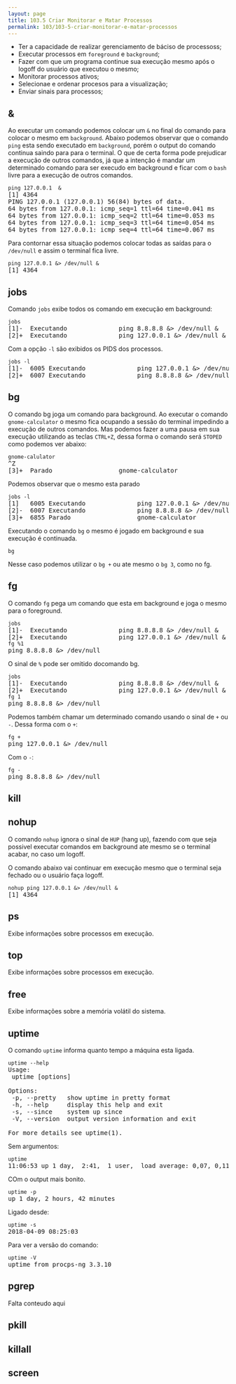 ```yaml
---
layout: page
title: 103.5 Criar Monitorar e Matar Processos
permalink: 103/103-5-criar-monitorar-e-matar-processos
---
```


* Ter a capacidade de realizar gerenciamento de báciso de processoss;
* Executar processos em `foreground` e `background`;
* Fazer com que um programa continue sua execução mesmo após o logoff do usuário que executou o mesmo;
* Monitorar processos ativos;
* Selecionae e ordenar procesos para a visualização;
* Enviar sinais para processos;

## &

Ao executar um comando podemos colocar um `&` no final do comando para colocar o mesmo em `background`. Abaixo podemos observar que o comando `ping` esta sendo executado em `background`, porém o output do comando continua saindo para para o terminal. O que de certa forma pode prejudicar a execução de outros comandos, já que a intenção é mandar um determinado comando para ser execudo em background e ficar com o `bash` livre para a execução de outros comandos. 

<pre class="command-line language-bash" data-user="alphabraga" data-host="localhost">
<code>ping 127.0.0.1  & </code>
[1] 4364
PING 127.0.0.1 (127.0.0.1) 56(84) bytes of data.
64 bytes from 127.0.0.1: icmp_seq=1 ttl=64 time=0.041 ms
64 bytes from 127.0.0.1: icmp_seq=2 ttl=64 time=0.053 ms
64 bytes from 127.0.0.1: icmp_seq=3 ttl=64 time=0.054 ms
64 bytes from 127.0.0.1: icmp_seq=4 ttl=64 time=0.067 ms
</pre>

Para contornar essa situação podemos colocar todas as saídas para o `/dev/null` e assim o terminal fica livre.


<pre class="command-line language-bash" data-user="alphabraga" data-host="localhost">
<code>ping 127.0.0.1 &> /dev/null &</code>
[1] 4364
</pre>

## jobs

Comando `jobs` exibe todos os comando em execução em background: 

<pre class="command-line language-bash" data-user="alphabraga" data-host="localhost">
<code>jobs</code>
[1]-  Executando              ping 8.8.8.8 &> /dev/null &
[2]+  Executando              ping 127.0.0.1 &> /dev/null &
</pre>

Com a opção `-l` são exibidos os PIDS dos processos.

<pre class="command-line language-bash" data-user="alphabraga" data-host="localhost">
<code>jobs -l</code>
[1]-  6005 Executando              ping 127.0.0.1 &> /dev/null &
[2]+  6007 Executando              ping 8.8.8.8 &> /dev/null &
</pre>

## bg

O comando bg joga um comando para background. Ao executar o comando `gnome-calculator` o mesmo fica ocupando a sessão do terminal impedindo a execução de outros comandos. Mas podemos fazer a uma pausa em sua execução utilizando as teclas `CTRL+Z`, dessa forma o comando será `STOPED` como podemos ver abaixo:

<pre class="command-line language-bash" data-user="alphabraga" data-host="localhost">
<code>gnome-calulator</code>
^Z
[3]+  Parado                  gnome-calculator
</pre>

Podemos observar que o mesmo esta parado

<pre class="command-line language-bash" data-user="alphabraga" data-host="localhost">
<code>jobs -l</code>
[1]   6005 Executando              ping 127.0.0.1 &> /dev/null &
[2]-  6007 Executando              ping 8.8.8.8 &> /dev/null &
[3]+  6855 Parado                  gnome-calculator
</pre>


Executando o comando `bg` o mesmo é jogado em background e sua execução é continuada. 

<pre class="command-line language-bash" data-user="alphabraga" data-host="localhost">
<code>bg</code>
</pre>

Nesse caso podemos utilizar o `bg +` ou ate mesmo o `bg 3`, como no fg.

## fg

O comando `fg` pega um comando que esta em background e joga o mesmo para o foreground.

<pre class="command-line language-bash" data-user="alphabraga" data-host="localhost">
<code>jobs</code>
[1]-  Executando              ping 8.8.8.8 &> /dev/null &
[2]+  Executando              ping 127.0.0.1 &> /dev/null &
<code>fg %1</code>
ping 8.8.8.8 &> /dev/null
</pre>

O sinal de `%` pode ser omitido docomando bg.

<pre class="command-line language-bash" data-user="alphabraga" data-host="localhost">
<code>jobs</code>
[1]-  Executando              ping 8.8.8.8 &> /dev/null &
[2]+  Executando              ping 127.0.0.1 &> /dev/null &
<code>fg 1</code>
ping 8.8.8.8 &> /dev/null
</pre>

Podemos também chamar um determinado comando usando o sinal de `+` ou `-`. Dessa forma com o `+`:



<pre class="command-line language-bash" data-user="alphabraga" data-host="localhost">
<code>fg +</code>
ping 127.0.0.1 &> /dev/null
</pre>

Com o `-`:

<pre class="command-line language-bash" data-user="alphabraga" data-host="localhost">
<code>fg -</code>
ping 8.8.8.8 &> /dev/null
</pre>

## kill


## nohup

 O comando `nohup` ignora o sinal de `HUP` (hang up), fazendo com que seja possivel executar comandos em background ate mesmo se o terminal acabar, no caso um logoff.

O comando abaixo vai continuar em execução mesmo que o terminal seja fechado ou o usuário faça logoff.

<pre class="command-line language-bash" data-user="alphabraga" data-host="localhost">
<code>nohup ping 127.0.0.1 &> /dev/null &</code>
[1] 4364
</pre>

## ps

Exibe informações sobre processos em execução.

## top

Exibe informações sobre processos em execução.

## free

Exibe informações sobre a memória volátil do sistema.

## uptime

O comando `uptime` informa quanto tempo a máquina esta ligada.


<pre class="command-line language-bash" data-user="alphabraga" data-host="localhost">
<code>uptime --help</code>
Usage:
 uptime [options]

Options:
 -p, --pretty   show uptime in pretty format
 -h, --help     display this help and exit
 -s, --since    system up since
 -V, --version  output version information and exit

For more details see uptime(1).
</pre>

Sem argumentos:

<pre class="command-line language-bash" data-user="alphabraga" data-host="localhost">
<code>uptime</code>
11:06:53 up 1 day,  2:41,  1 user,  load average: 0,07, 0,11, 0,09
</pre>

COm o output mais bonito.

<pre class="command-line language-bash" data-user="alphabraga" data-host="localhost">
<code>uptime -p</code>
up 1 day, 2 hours, 42 minutes
</pre>

Ligado desde:

<pre class="command-line language-bash" data-user="alphabraga" data-host="localhost">
<code>uptime -s</code>
2018-04-09 08:25:03
</pre>

Para ver a versão do comando:

<pre class="command-line language-bash" data-user="alphabraga" data-host="localhost">
<code>uptime -V</code>
uptime from procps-ng 3.3.10
</pre>



## pgrep

<div class="label-error">Falta conteudo aqui</div>

## pkill


## killall


## screen

